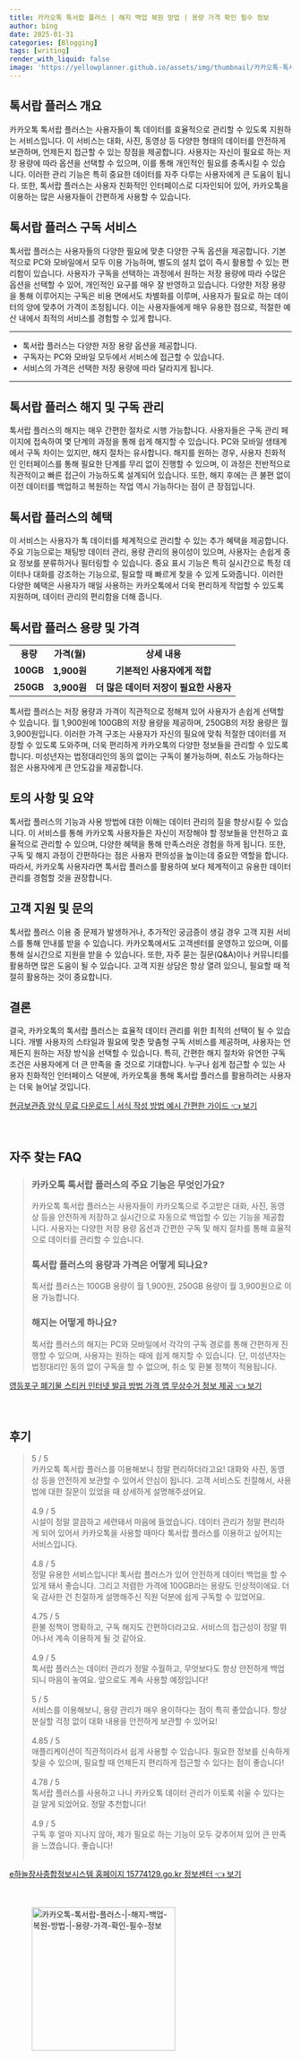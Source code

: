 ```yaml
---
title: 카카오톡 톡서랍 플러스 | 해지 백업 복원 방법 | 용량 가격 확인 필수 정보
author: bing
date: 2025-01-31
categories: [Blogging]
tags: [writing]
render_with_liquid: false
image: 'https://yellowplanner.github.io/assets/img/thumbnail/카카오톡-톡서랍-플러스-|-해지-백업-복원-방법-|-용량-가격-확인-필수-정보.webp'
---
```



<h2 id='톡서랍 플러스 개요'>톡서랍 플러스 개요</h2>

<p>카카오톡 톡서랍 플러스는 사용자들이 톡 데이터를 효율적으로 관리할 수 있도록 지원하는 서비스입니다. 이 서비스는 대화, 사진, 동영상 등 다양한 형태의 데이터를 안전하게 보관하며, 언제든지 접근할 수 있는 장점을 제공합니다. 사용자는 자신이 필요로 하는 저장 용량에 따라 옵션을 선택할 수 있으며, 이를 통해 개인적인 필요를 충족시킬 수 있습니다. 이러한 관리 기능은 특히 중요한 데이터를 자주 다루는 사용자에게 큰 도움이 됩니다. 또한, 톡서랍 플러스는 사용자 친화적인 인터페이스로 디자인되어 있어, 카카오톡을 이용하는 많은 사용자들이 간편하게 사용할 수 있습니다.</p>

<h2 id='톡서랍 플러스 구독 서비스'>톡서랍 플러스 구독 서비스</h2>

<p>톡서랍 플러스는 사용자들의 다양한 필요에 맞춘 다양한 구독 옵션을 제공합니다. 기본적으로 PC와 모바일에서 모두 이용 가능하며, 별도의 설치 없이 즉시 활용할 수 있는 편리함이 있습니다. 사용자가 구독을 선택하는 과정에서 원하는 저장 용량에 따라 수많은 옵션을 선택할 수 있어, 개인적인 요구를 매우 잘 반영하고 있습니다. 다양한 저장 용량을 통해 이루어지는 구독은 비용 면에서도 차별화를 이루며, 사용자가 필요로 하는 데이터의 양에 맞추어 가격이 조정됩니다. 이는 사용자들에게 매우 유용한 점으로, 적절한 예산 내에서 최적의 서비스를 경험할 수 있게 합니다.</p>

<hr />

<ul>
    <li>톡서랍 플러스는 다양한 저장 용량 옵션을 제공합니다.</li>
    <li>구독자는 PC와 모바일 모두에서 서비스에 접근할 수 있습니다.</li>
    <li>서비스의 가격은 선택한 저장 용량에 따라 달라지게 됩니다.</li>
</ul>

<hr />

<h2 id='톡서랍 플러스 해지 및 구독 관리'>톡서랍 플러스 해지 및 구독 관리</h2>

<p>톡서랍 플러스의 해지는 매우 간편한 절차로 시행 가능합니다. 사용자들은 구독 관리 페이지에 접속하여 몇 단계의 과정을 통해 쉽게 해지할 수 있습니다. PC와 모바일 생태계에서 구독 차이는 있지만, 해지 절차는 유사합니다. 해지를 원하는 경우, 사용자 친화적인 인터페이스를 통해 필요한 단계를 무리 없이 진행할 수 있으며, 이 과정은 전반적으로 직관적이고 빠른 접근이 가능하도록 설계되어 있습니다. 또한, 해지 후에는 큰 불편 없이 이전 데이터를 백업하고 복원하는 작업 역시 가능하다는 점이 큰 장점입니다.</p>

<h2 id='톡서랍 플러스의 혜택'>톡서랍 플러스의 혜택</h2>

<p>이 서비스는 사용자가 톡 데이터를 체계적으로 관리할 수 있는 추가 혜택을 제공합니다. 주요 기능으로는 채팅방 데이터 관리, 용량 관리의 용이성이 있으며, 사용자는 손쉽게 중요 정보를 분류하거나 필터링할 수 있습니다. 중요 표시 기능은 특히 실시간으로 특정 데이터나 대화를 강조하는 기능으로, 필요할 때 빠르게 찾을 수 있게 도와줍니다. 이러한 다양한 혜택은 사용자가 매일 사용하는 카카오톡에서 더욱 편리하게 작업할 수 있도록 지원하며, 데이터 관리의 편리함을 더해 줍니다.</p>

<h2 id='톡서랍 플러스 용량 및 가격'>톡서랍 플러스 용량 및 가격</h2>

<table>
    <tr>
        <td style="text-align: center; height: 17px;"><b>용량</b></td>
        <td style="text-align: center; height: 17px;"><b>가격(월)</b></td>
        <td style="text-align: center; height: 17px;"><b>상세 내용</b></td>
    </tr>
    <tr>
        <td style="text-align: center; height: 17px;"><b>100GB</b></td>
        <td style="text-align: center; height: 17px;"><b>1,900원</b></td>
        <td style="text-align: center; height: 17px;"><b>기본적인 사용자에게 적합</b></td>
    </tr>
    <tr>
        <td style="text-align: center; height: 17px;"><b>250GB</b></td>
        <td style="text-align: center; height: 17px;"><b>3,900원</b></td>
        <td style="text-align: center; height: 17px;"><b>더 많은 데이터 저장이 필요한 사용자</b></td>
    </tr>
</table>

<p>톡서랍 플러스는 저장 용량과 가격이 직관적으로 정해져 있어 사용자가 손쉽게 선택할 수 있습니다. 월 1,900원에 100GB의 저장 용량을 제공하며, 250GB의 저장 용량은 월 3,900원입니다. 이러한 가격 구조는 사용자가 자신의 필요에 맞춰 적절한 데이터를 저장할 수 있도록 도와주며, 더욱 편리하게 카카오톡의 다양한 정보들을 관리할 수 있도록 합니다. 미성년자는 법정대리인의 동의 없이는 구독이 불가능하며, 취소도 가능하다는 점은 사용자에게 큰 안도감을 제공합니다.</p>

<h2 id='토의 사항 및 요약'>토의 사항 및 요약</h2>

<p>톡서랍 플러스의 기능과 사용 방법에 대한 이해는 데이터 관리의 질을 향상시킬 수 있습니다. 이 서비스를 통해 카카오톡 사용자들은 자신이 저장해야 할 정보들을 안전하고 효율적으로 관리할 수 있으며, 다양한 혜택을 통해 만족스러운 경험을 하게 됩니다. 또한, 구독 및 해지 과정이 간편하다는 점은 사용자 편의성을 높이는데 중요한 역할을 합니다. 따라서, 카카오톡 사용자라면 톡서랍 플러스를 활용하여 보다 체계적이고 유용한 데이터 관리를 경험할 것을 권장합니다.</p>

<h2 id='고객 지원 및 문의'>고객 지원 및 문의</h2>

<p>톡서랍 플러스 이용 중 문제가 발생하거나, 추가적인 궁금증이 생길 경우 고객 지원 서비스를 통해 안내를 받을 수 있습니다. 카카오톡에서도 고객센터를 운영하고 있으며, 이를 통해 실시간으로 지원을 받을 수 있습니다. 또한, 자주 묻는 질문(Q&A)이나 커뮤니티를 활용하면 많은 도움이 될 수 있습니다. 고객 지원 상담은 항상 열려 있으니, 필요할 때 적절히 활용하는 것이 중요합니다.</p>

<h2 id='결론'>결론</h2>

<p>결국, 카카오톡의 톡서랍 플러스는 효율적 데이터 관리를 위한 최적의 선택이 될 수 있습니다. 개별 사용자의 스타일과 필요에 맞춘 맞춤형 구독 서비스를 제공하며, 사용자는 언제든지 원하는 저장 방식을 선택할 수 있습니다. 특히, 간편한 해지 절차와 유연한 구독 조건은 사용자에게 더 큰 만족을 줄 것으로 기대합니다. 누구나 쉽게 접근할 수 있는 사용자 친화적인 인터페이스 덕분에, 카카오톡을 통해 톡서랍 플러스를 활용하려는 사용자는 더욱 늘어날 것입니다.</p>


<p><a class="click-button" title="현금보관증 양식 무료 다운로드 | 서식 작성 방법 예시 간편한 가이드" href="https://yellowplanner.github.io/posts/%ED%98%84%EA%B8%88%EB%B3%B4%EA%B4%80%EC%A6%9D-%EC%96%91%EC%8B%9D-%EB%AC%B4%EB%A3%8C-%EB%8B%A4%EC%9A%B4%EB%A1%9C%EB%93%9C-%EC%84%9C%EC%8B%9D-%EC%9E%91%EC%84%B1-%EB%B0%A9%EB%B2%95-%EC%98%88%EC%8B%9C-%EA%B0%84%ED%8E%B8%ED%95%9C-%EA%B0%80%EC%9D%B4%EB%93%9C/" rel="dofollow">현금보관증 양식 무료 다운로드 | 서식 작성 방법 예시 간편한 가이드 👈 보기</a></p><br>
<h2 id='자주_찾는_FAQ'>자주 찾는 FAQ</h2>
<div itemscope="" itemtype="https://schema.org/FAQPage"> 
<blockquote> 
<div itemscope="" itemprop="mainEntity" itemtype="https://schema.org/Question"> 
<h3 itemprop="name">카카오톡 톡서랍 플러스의 주요 기능은 무엇인가요?</h3> 
<div itemscope="" itemprop="acceptedAnswer" itemtype="https://schema.org/Answer"> 
<span itemprop="text"> 
<p>카카오톡 톡서랍 플러스는 사용자들이 카카오톡으로 주고받은 대화, 사진, 동영상 등을 안전하게 저장하고 실시간으로 자동으로 백업할 수 있는 기능을 제공합니다. 사용자는 다양한 저장 용량 옵션과 간편한 구독 및 해지 절차를 통해 효율적으로 데이터를 관리할 수 있습니다.</p> 
</span> 
</div> 
</div> 

<div itemscope="" itemprop="mainEntity" itemtype="https://schema.org/Question"> 
<h3 itemprop="name">톡서랍 플러스의 용량과 가격은 어떻게 되나요?</h3> 
<div itemscope="" itemprop="acceptedAnswer" itemtype="https://schema.org/Answer"> 
<span itemprop="text"> 
<p>톡서랍 플러스는 100GB 용량이 월 1,900원, 250GB 용량이 월 3,900원으로 이용 가능합니다.</p> 
</span> 
</div> 
</div> 

<div itemscope="" itemprop="mainEntity" itemtype="https://schema.org/Question"> 
<h3 itemprop="name">해지는 어떻게 하나요?</h3> 
<div itemscope="" itemprop="acceptedAnswer" itemtype="https://schema.org/Answer"> 
<span itemprop="text"> 
<p>톡서랍 플러스의 해지는 PC와 모바일에서 각각의 구독 경로를 통해 간편하게 진행할 수 있으며, 사용자는 원하는 때에 쉽게 해지할 수 있습니다. 단, 미성년자는 법정대리인 동의 없이 구독을 할 수 없으며, 취소 및 환불 정책이 적용됩니다.</p> 
</span> 
</div> 
</div> 

</blockquote> 
</div>
<p><a class="click-button" title="영등포구 폐기물 스티커 인터넷 발급 방법 가격 앱 무상수거 정보 제공" href="https://yellowplanner.github.io/posts/%EC%98%81%EB%93%B1%ED%8F%AC%EA%B5%AC-%ED%8F%90%EA%B8%B0%EB%AC%BC-%EC%8A%A4%ED%8B%B0%EC%BB%A4-%EC%9D%B8%ED%84%B0%EB%84%B7-%EB%B0%9C%EA%B8%89-%EB%B0%A9%EB%B2%95-%EA%B0%80%EA%B2%A9-%EC%95%B1-%EB%AC%B4%EC%83%81%EC%88%98%EA%B1%B0-%EC%A0%95%EB%B3%B4-%EC%A0%9C%EA%B3%B5/" rel="dofollow">영등포구 폐기물 스티커 인터넷 발급 방법 가격 앱 무상수거 정보 제공 👈 보기</a></p><br>
<h2 id='후기'>후기</h2>
<div itemscope itemtype="https://schema.org/Product">
  <blockquote>
  <div itemprop="review" itemscope itemtype="https://schema.org/Review">
      <div itemprop="reviewRating" itemscope itemtype="https://schema.org/Rating"> <span itemprop="ratingValue">5</span> / <span itemprop="bestRating">5</span> </div>
      <span itemprop="reviewBody">카카오톡 톡서랍 플러스를 이용해보니 정말 편리하더라고요! 대화와 사진, 동영상 등을 안전하게 보관할 수 있어서 안심이 됩니다. 고객 서비스도 친절해서, 사용법에 대한 질문이 있었을 때 상세하게 설명해주셨어요.</span>
  </div>
  <br>
  <div itemprop="review" itemscope itemtype="https://schema.org/Review">
      <div itemprop="reviewRating" itemscope itemtype="https://schema.org/Rating"> <span itemprop="ratingValue">4.9</span> / <span itemprop="bestRating">5</span> </div>
      <span itemprop="reviewBody">시설이 정말 깔끔하고 세련돼서 마음에 들었습니다. 데이터 관리가 정말 편리하게 되어 있어서 카카오톡을 사용할 때마다 톡서랍 플러스를 이용하고 싶어지는 서비스입니다.</span>
  </div>
  <br>
  <div itemprop="review" itemscope itemtype="https://schema.org/Review">
      <div itemprop="reviewRating" itemscope itemtype="https://schema.org/Rating"> <span itemprop="ratingValue">4.8</span> / <span itemprop="bestRating">5</span> </div>
      <span itemprop="reviewBody">정말 유용한 서비스입니다! 톡서랍 플러스가 있어 안전하게 데이터 백업을 할 수 있게 돼서 좋습니다. 그리고 저렴한 가격에 100GB라는 용량도 인상적이에요. 더욱 감사한 건 친절하게 설명해주신 직원 덕분에 쉽게 구독할 수 있었어요.</span>
  </div>
  <br>
  <div itemprop="review" itemscope itemtype="https://schema.org/Review">
      <div itemprop="reviewRating" itemscope itemtype="https://schema.org/Rating"> <span itemprop="ratingValue">4.75</span> / <span itemprop="bestRating">5</span> </div>
      <span itemprop="reviewBody">환불 정책이 명확하고, 구독 해지도 간편하더라고요. 서비스의 접근성이 정말 뛰어나서 계속 이용하게 될 것 같아요.</span>
  </div>
  <br>
  <div itemprop="review" itemscope itemtype="https://schema.org/Review">
      <div itemprop="reviewRating" itemscope itemtype="https://schema.org/Rating"> <span itemprop="ratingValue">4.9</span> / <span itemprop="bestRating">5</span> </div>
      <span itemprop="reviewBody">톡서랍 플러스는 데이터 관리가 정말 수월하고, 무엇보다도 항상 안전하게 백업되니 마음이 놓여요. 앞으로도 계속 사용할 예정입니다!</span>
  </div>
  <br>
  <div itemprop="review" itemscope itemtype="https://schema.org/Review">
      <div itemprop="reviewRating" itemscope itemtype="https://schema.org/Rating"> <span itemprop="ratingValue">5</span> / <span itemprop="bestRating">5</span> </div>
      <span itemprop="reviewBody">서비스를 이용해보니, 용량 관리가 매우 용이하다는 점이 특히 좋았습니다. 항상 분실할 걱정 없이 대화 내용을 안전하게 보관할 수 있어요!</span>
  </div>
  <br>
  <div itemprop="review" itemscope itemtype="https://schema.org/Review">
      <div itemprop="reviewRating" itemscope itemtype="https://schema.org/Rating"> <span itemprop="ratingValue">4.85</span> / <span itemprop="bestRating">5</span> </div>
      <span itemprop="reviewBody">애플리케이션이 직관적이라서 쉽게 사용할 수 있습니다. 필요한 정보를 신속하게 찾을 수 있으며, 필요할 때 언제든지 편리하게 접근할 수 있다는 점이 좋습니다!</span>
  </div>
  <br>
  <div itemprop="review" itemscope itemtype="https://schema.org/Review">
      <div itemprop="reviewRating" itemscope itemtype="https://schema.org/Rating"> <span itemprop="ratingValue">4.78</span> / <span itemprop="bestRating">5</span> </div>
      <span itemprop="reviewBody">톡서랍 플러스를 사용하고 나니 카카오톡 데이터 관리가 이토록 쉬울 수 있다는 걸 알게 되었어요. 정말 추천합니다!</span>
  </div>
  <br>
  <div itemprop="review" itemscope itemtype="https://schema.org/Review">
      <div itemprop="reviewRating" itemscope itemtype="https://schema.org/Rating"> <span itemprop="ratingValue">4.9</span> / <span itemprop="bestRating">5</span> </div>
      <span itemprop="reviewBody">구독 후 얼마 지나지 않아, 제가 필요로 하는 기능이 모두 갖추어져 있어 큰 만족을 느꼈습니다. 좋습니다!</span>
  </div>
  <br>
  </blockquote>
</div>
<p><a class="click-button" title="e하늘장사종합정보시스템 홈페이지 15774129.go.kr 정보센터" href="https://yellowplanner.github.io/posts/e%ED%95%98%EB%8A%98%EC%9E%A5%EC%82%AC%EC%A2%85%ED%95%A9%EC%A0%95%EB%B3%B4%EC%8B%9C%EC%8A%A4%ED%85%9C-%ED%99%88%ED%8E%98%EC%9D%B4%EC%A7%80-15774129.go.kr-%EC%A0%95%EB%B3%B4%EC%84%BC%ED%84%B0/" rel="dofollow">e하늘장사종합정보시스템 홈페이지 15774129.go.kr 정보센터 👈 보기</a></p><br>
<figure class="image"><img src="https://yellowplanner.github.io/assets/img/thumbnail/카카오톡-톡서랍-플러스-|-해지-백업-복원-방법-|-용량-가격-확인-필수-정보.webp" alt="카카오톡-톡서랍-플러스-|-해지-백업-복원-방법-|-용량-가격-확인-필수-정보" width="256" height="256"></figure>